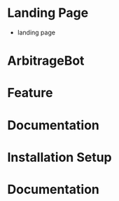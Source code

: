 # Landing Page
- landing page



# ArbitrageBot

# Feature 




# Documentation



# Installation Setup


# Documentation
